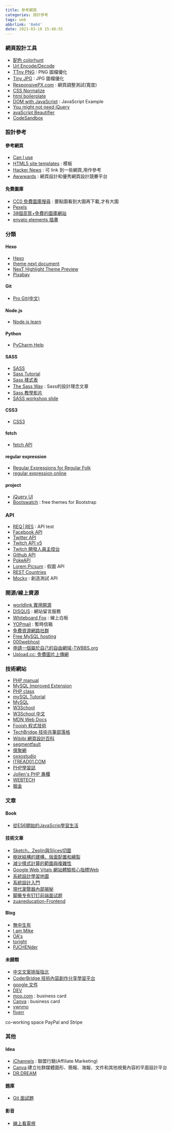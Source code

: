 ```yaml
---
title: 參考網頁
categories: 設計參考
tags: web
abbrlink: '8e64'
date: 2021-03-18 15:48:55
---
```


### 網頁設計工具
+ [配色 colorhunt](https://colorhunt.co/)
+ [Url Encode/Decode](https://www.urlencoder.org/)
+ [TTny PNG](https://tinypng.com/) : PNG 圖檔優化
+ [Tiny JPG](https://tinyjpg.com/) : JPG 圖檔優化
+ [ResponsivePX.com](http://www.responsivepx.com/) : 網頁調整測試(寬度) 
+ [CSS Normalize](https://necolas.github.io/normalize.css/)
+ [html boilerplate](https://www.sitepoint.com/a-basic-html5-template/)
+ [DOM with JavaScript](https://htmldom.dev/) : JavaScript Example
+ [You might not need jQuery](http://youmightnotneedjquery.com/)
+ [avaScript Beautifier](https://beautifier.io/)
+ [CodeSandbox](https://codesandbox.io/)

<!--more-->

### 設計參考 
#### 參考網頁
+ [Can I use](https://caniuse.com/)
+ [HTML5 site templates](https://html5up.net/) : 模板
+ [Hacker News](https://news.ycombinator.com/) : 可 link 到一些網頁,用作參考
+ [Awwwards](https://www.awwwards.com/) : 網頁設計和優秀網頁設計競賽平台

#### 免費圖庫
+ [CC0 免費圖庫搜尋](https://cc0.wfublog.com/) : 要點圖看到大圖再下載,才有大圖
+ [Pexels](https://www.pexels.com/zh-tw/)
+ [38個高質+免費的圖庫網站](https://mtache.com/freestockphoto)
+ [envato elements 插畫](https://elements.envato.com/graphics/flat+design+pack)

### 分類
#### Hexo
+ [Hexo](https://hexo.io/zh-tw/)
+ [theme next document](https://theme-next.iissnan.com/)
+ [NexT Highlight Theme Preview](https://theme-next.js.org/highlight/)
+ [Pixabay](https://pixabay.com/)

#### Git
+ [Pro Git(中文)](http://iissnan.com/progit/index.zh-tw.html)

#### Node.js
+ [Node.js learn](https://nodejs.dev/learn)

#### Python
+ [PyCharm Help](https://www.jetbrains.com/help/pycharm/quick-start-guide.html)

#### SASS
+ [SASS](https://sass-lang.com/)
+ [Sass Tutorial](https://www.tutorialsteacher.com/sass)
+ [Sass 樣式表](https://github.com/hlb/sass-doc-zh/blob/master/SASS_REFERENCE_ZH_TW.md)
+ [The Sass Way](https://thesassway.com/) : Sass的設計理念文章
+ [Sass 教學影片](https://www.youtube.com/watch?v=fbVD32w1oTo&list=PL2CB1F80266E986EA)
+ [SASS workshop slide](https://www.slideshare.net/sfismy/sass-25113043)

#### CSS3
+ [CSS3](http://compass-style.org/reference/compass/css3/)

#### fetch
+ [fetch API](https://developer.mozilla.org/zh-TW/docs/Web/API/Fetch_API/Using_Fetch)

#### regular expression
+ [Regular Expressions for Regular Folk](https://refrf.shreyasminocha.me/)
+ [regular expression online](https://regex101.com/)

#### project 
+ [jQuery UI](https://jqueryui.com/)
+ [Bootswatch](https://bootswatch.com/) : free themes for Bootstrap

### API
+ [REQ | RES](https://reqres.in/) : API test
+ [Facebook API](https://developers.facebook.com/tools?locale=zh_TW)
+ [Twitter API](https://developer.twitter.com/en/docs/twitter-api)
+ [Twitch API v5](https://dev.twitch.tv/docs/v5)
+ [Twitch 開發人員主控台](https://dev.twitch.tv/login)
+ [Github API](https://github.com/HackerNews/API)
+ [PokeAPI](https://pokeapi.co/)
+ [Lorem Picsum](https://picsum.photos/) : 假圖 API
+ [REST Countries](https://restcountries.eu/#api-endpoints-name)
+ [Mocky](https://designer.mocky.io/) : 創造測試 API

### 開源/線上資源
+ [worldlink 實用開源](https://www.worldlink.com.cn/zh_tw/osdir/pos?properties%5B55%5D%5B0%5D=1.html)
+ [DISQUS](https://disqus.com/) : 網站留言服務
+ [Whiteboard Fox](https://r8.whiteboardfox.com/) : 線上白板
+ [YOPmail](http://www.yopmail.com/zh/) : 暫時信箱
+ [免費資源網路社群](https://free.com.tw/)
+ [Free MySQL hosting](https://www.freemysqlhosting.net/)
+ [000webhost](https://www.000webhost.com/)
+ [申請一個屬於自己的自由網域-TWBBS.org](https://blog.xuite.net/jason_kuso/kuso/39506759)
+ [Upload.cc: 免費圖片上傳網](https://upload.cc/)


### 技術網站
+ [PHP manual](https://www.php.net/manual/en/)
+ [MySQL Improved Extension](https://www.php.net/manual/en/book.mysqli.php)
+ [PHP class](https://www.phpclasses.org/)
+ [mySQL Tutorial](https://www.mysqltutorial.org/)
+ [MySQL](https://dev.mysql.com/)
+ [W3School](https://www.w3schools.com/html/default.asp)
+ [W3School 中文](https://www.w3school.com.cn/)
+ [MDN Web Docs](https://developer.mozilla.org/zh-TW/docs/Web/HTML)
+ [Fooish 程式技術](https://www.fooish.com/html/)
+ [TechBridge 技術共筆部落格](https://blog.techbridge.cc/)
+ [Wibibi 網頁設計百科](https://www.wibibi.com/)
+ [segmentfault](https://segmentfault.com/)
+ [億聚網](https://www.1ju.org/)
+ [oxxostudio](https://www.oxxostudio.tw/)
+ [ITREAD01.COM](https://www.itread01.com/)
+ [PHP學習誌](https://sites.google.com/site/phplearnmark/home)
+ [Jollen's PHP 專欄](https://www.jollen.org/php/)
+ [WEBTECH](https://www.webtech.tw/)
+ [掘金](https://juejin.cn/)

### 文章
#### Book
+ [從ES6開始的JavaScrip學習生活](https://eyesofkids.gitbooks.io/javascript-start-from-es6/content/)

#### 技術文章
+ [Sketch、Zeplin與Slices切圖](https://medium.com/%E4%B8%80%E5%80%8B%E4%BA%BA%E7%9A%84%E6%96%87%E8%97%9D%E5%BE%A9%E8%88%88/pm%E7%AD%86%E8%A8%98-sketch-zeplin%E8%88%87slices%E5%88%87%E5%9C%96-cfcd509b3cd2)
+ [樹狀結構的建構、版面配置和繪製](https://developers.google.com/web/fundamentals/performance/critical-rendering-path/render-tree-construction?hl=zh-tw)
+ [減少樣式計算的範圍與複雜性](https://developers.google.com/web/fundamentals/performance/rendering/reduce-the-scope-and-complexity-of-style-calculations?hl=zh-tw)
+ [Google Web Vitals 網站體驗核心指標Web](https://web.dev/vitals/)
+ [系統設計學習地圖](https://medium.com/%E5%BE%8C%E7%AB%AF%E6%96%B0%E6%89%8B%E6%9D%91/%E7%B3%BB%E7%B5%B1%E8%A8%AD%E8%A8%88%E5%AD%B8%E7%BF%92%E5%9C%B0%E5%9C%96-de216ab211fb)
+ [系統設計入門](https://github.com/donnemartin/system-design-primer/blob/master/README-zh-TW.md)
+ [現代瀏覽器內部揭秘](https://juejin.cn/post/6844903679389073415)
+ [脚撕专有钉钉前端面试题](https://juejin.cn/post/6987549240436195364)
+ [zuaneducation-Frontend](https://www.zuaneducation.com/blog/category/front-end-development/)

#### Blog
+ [無中生有](https://blog.xuite.net/jason_kuso/kuso)
+ [I am Mike](https://medium.com/i-am-mike)
+ [OA's](https://www.ioa.tw/)
+ [toright](https://blog.toright.com/)
+ [PJCHENder](https://pjchender.dev/)

#### 未歸類
+ [中文文案排版指北](https://github.com/sparanoid/chinese-copywriting-guidelines)
+ [CoderBridge 技術內容創作分享學習平台](https://zh-tw.coderbridge.com/)
+ [google 文件](https://developers.google.com/search/docs)
+ [DEV](https://dev.to/)
+ [moo.com](https://www.moo.com/) : business card
+ [Canva](https://www.canva.com/zh_tw/) : business card
+ [vwnmo](https://venmo.com/)
+ [fiverr](https://www.fiverr.com/)

co-working space
PayPal and Stripe

### 其他

#### Idea
+ [iChannels](https://www.ichannels.com.tw/main-index.php?member=af000095117) : 聯盟行銷(Affiliate Marketing)
+ [Canva](https://www.canva.com/zh_tw/):建立社群媒體圖形、簡報、海報、文件和其他視覺內容的平面設計平台
+ [DR.DREAM](https://deanlife.blog/)

#### 題庫
+ [Git 面試題](https://gitbook.tw/interview)

#### 影音
+ [線上看電視](https://tv.wfuapp.com/)


